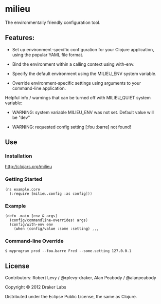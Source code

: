 # milieu

The environmentally friendly configuration tool.

## Features:

* Set up environment-specific configuration for your Clojure application, using
the popular YAML file format.

* Bind the environment within a calling context using with-env.

* Specify the default environment using the MILIEU_ENV system variable.

* Override environment-specific settings using arguments to your command-line
application.

Helpful info / warnings that can be turned off with MILIEU_QUIET system variable:

* WARNING: system variable MILIEU_ENV was not set. Default value will be "dev"

* WARNING: requested config setting [:fou :barre] not found!

## Use

### Installation

http://clojars.org/milieu

### Getting Started

```
(ns example.core
  (:require [milieu.config :as config]))
```

### Example

```
(defn -main [env & args]
  (config/commandline-overrides! args)
  (config/with-env env
    (when (config/value :some :setting) ,,,
```

### Command-line Override

```
$ myprogram prod --fou.barre Fred --some.setting 127.0.0.1
```

## License

Contributors: Robert Levy / @rplevy-draker, Alan Peabody / @alanpeabody

Copyright © 2012 Draker Labs

Distributed under the Eclipse Public License, the same as Clojure.
